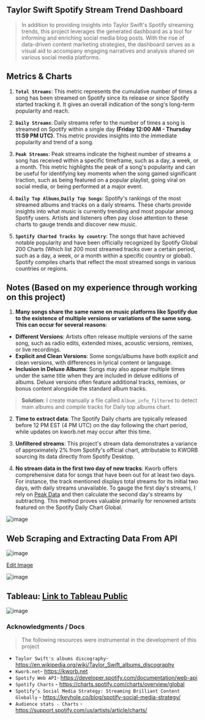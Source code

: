 ## Taylor Swift Spotify Stream Trend Dashboard
> In addition to providing insights into Taylor Swift's Spotify streaming trends, this project leverages the generated dashboard as a tool for informing and enriching social media blog posts. With the rise of data-driven content marketing strategies, the dashboard serves as a visual aid to accompany engaging narratives and analysis shared on various social media platforms.

## Metrics & Charts
1. **`Total Streams`**: This metric represents the cumulative number of times a song has been streamed on Spotify since its release or since Spotify started tracking it. It gives an overall indication of the song's long-term popularity and reach.

2. **`Daily Streams`**: Daily streams refer to the number of times a song is streamed on Spotify within a single day **(Friday 12:00 AM - Thursday 11:59 PM UTC)**. This metric provides insights into the immediate popularity and trend of a song.
 
3. **`Peak Streams`**: Peak streams indicate the highest number of streams a song has received within a specific timeframe, such as a day, a week, or a month. This metric highlights the peak of a song's popularity and can be useful for identifying key moments when the song gained significant traction, such as being featured on a popular playlist, going viral on social media, or being performed at a major event.

4. **`Daily Top Albums`**,**`Daily Top Songs`**: Spotify's rankings of the most streamed albums and tracks on a daily streams. These charts provide insights into what music is currently trending and most popular among Spotify users. Artists and listeners often pay close attention to these charts to gauge trends and discover new music.

5. **`Spotify Charted Tracks by country`**: The songs that have achieved notable popularity and have been officially recognized by Spotify Global 200 Charts (Which list 200 most streamed tracks over a certain period, such as a day, a week, or a month within a specific country or global). Spotify compiles charts that reflect the most streamed songs in various countries or regions.

## Notes (Based on my experience through working on this project)
1. **Many songs share the same name on music platforms like Spotify due to the existence of multiple versions or variations of the same song. This can occur for several reasons**:
- **Different Versions**: Artists often release multiple versions of the same song, such as radio edits, extended mixes, acoustic versions, remixes, or live recordings.
- **Explicit and Clean Versions**: Some songs/albums have both explicit and clean versions, with differences in lyrical content or language.
- **Inclusion in Deluxe Albums**: Songs may also appear multiple times under the same title when they are included in deluxe editions of albums. Deluxe versions often feature additional tracks, remixes, or bonus content alongside the standard album tracks.
> **Solution**: I create manually a file called `Album_info_filtered` to detect main albums and compile tracks for Daily top albums chart.

2. **Time to extract data**: The Spotify Daily charts are typically released before 12 PM EST (4 PM UTC) on the day following the chart period, while updates on kworb.net may occur after this time.

3. **Unfiltered streams**: This project's stream data demonstrates a variance of approximately 2% from Spotify's official chart, attributable to KWORB sourcing its data directly from Spotify Desktop.

4. **No stream data in the first two day of new tracks**: Kworb offers comprehensive data for songs that have been out for at least two days. For instance, the track mentioned displays total streams for its initial two days, with daily streams unavailable. To gauge the first day's streams, I rely on [Peak Data](https://kworb.net/spotify/artist/06HL4z0CvFAxyc27GXpf02.html) and then calculate the second day's streams by subtracting. This method proves valuable primarily for renowned artists featured on the Spotify Daily Chart Global. 

![image](https://github.com/khoaht312/spotify-stats/assets/69152064/740e81bf-4ee4-4de2-aa09-99c6c23fbbb2)

## Web Scraping and Extracting Data From API

![image](https://github.com/khoaht312/spotify-stats/assets/69152064/5c7a914b-3f83-4da9-bd8a-121984d34239)

[Edit Image](https://www.canva.com/design/DAGB_Z2emZo/DVVSmDlkqE5-ExBj3F183Q/edit?utm_content=DAGB_Z2emZo&utm_campaign=designshare&utm_medium=link2&utm_source=sharebutton)

![image](https://github.com/khoaht312/spotify-stats/assets/69152064/627c7e84-0fc0-47ce-a873-7369d2f69829)

## Tableau:  [Link to Tableau Public](https://public.tableau.com/app/profile/tedhwang007/viz/TaylorSwiftSpotifyDashboard_17125561936560/v1)
![image](https://github.com/khoaht312/spotify-stats/assets/69152064/1ed8756e-56a0-4d4f-b64b-21a477f2e8d8)

### Acknowledgments / Docs
> The following resources were instrumental in the development of this project
- `Taylor Swift's albums discography`- https://en.wikipedia.org/wiki/Taylor_Swift_albums_discography
- `Kworb.net`- https://kworb.net 
- `Spotify Web API`- https://developer.spotify.com/documentation/web-api
- `Spotify Charts` - https://charts.spotify.com/charts/overview/global
- `Spotify’s Social Media Strategy: Streaming Brilliant Content Globally` - https://keyhole.co/blog/spotify-social-media-strategy/
- `Audience stats - Charts` - https://support.spotify.com/us/artists/article/charts/
